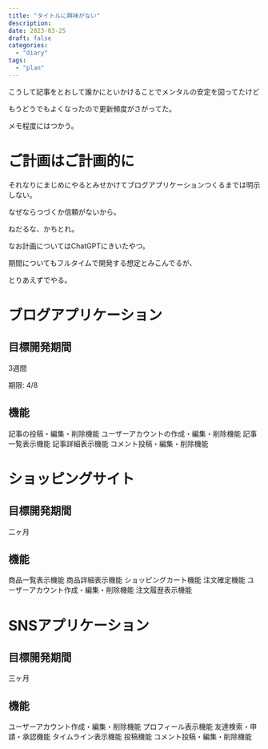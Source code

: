 ```yaml
---
title: "タイトルに興味がない"
description:
date: 2023-03-25
draft: false
categories:
  - "diary"
tags:
  - "plan"
---
```


こうして記事をとおして誰かにといかけることでメンタルの安定を図ってたけど

もうどうでもよくなったので更新頻度がさがってた。

メモ程度にはつかう。

# ご計画はご計画的に

それなりにまじめにやるとみせかけてブログアプリケーションつくるまでは明示しない。

なぜならつづくか信頼がないから。

ねだるな、かちとれ。

なお計画についてはChatGPTにきいたやつ。

期間についてもフルタイムで開発する想定とみこんでるが、

とりあえずでやる。

# ブログアプリケーション

## 目標開発期間

3週間

期限: 4/8

## 機能

記事の投稿・編集・削除機能
ユーザーアカウントの作成・編集・削除機能
記事一覧表示機能
記事詳細表示機能
コメント投稿・編集・削除機能

# ショッピングサイト

## 目標開発期間

二ヶ月

## 機能

商品一覧表示機能
商品詳細表示機能
ショッピングカート機能
注文確定機能
ユーザーアカウント作成・編集・削除機能
注文履歴表示機能

# SNSアプリケーション

## 目標開発期間

三ヶ月

## 機能

ユーザーアカウント作成・編集・削除機能
プロフィール表示機能
友達検索・申請・承認機能
タイムライン表示機能
投稿機能
コメント投稿・編集・削除機能
